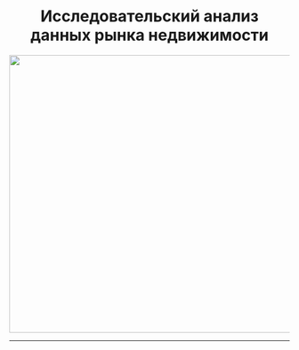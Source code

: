<div id="header" align="center">
  
  # Исследовательский анализ данных рынка недвижимости
  
  <img src="https://www.publicdomainpictures.net/pictures/290000/velka/data-analysis.jpg" width="700" height="500"/>
</div>

-----

